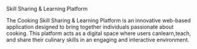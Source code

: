 Skill Sharing & Learning Platform

The Cooking Skill Sharing & Learning Platform is an innovative web-based application designed to bring together individuals passionate about cooking. This platform acts as a digital space where users canlearn,teach, and share their culinary skills in an engaging and interactive environment.

